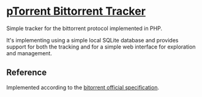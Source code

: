 # [pTorrent Bittorrent Tracker](http://ptorrent.com)

Simple tracker for the bittorrent protocol implemented in PHP.

It's implementing using a simple local SQLite database and provides support for both
the tracking and for a simple web interface for exploration and management.

## Reference
Implemented according to the [bitorrent official specification](http://wiki.theory.org/BitTorrentSpecification).
